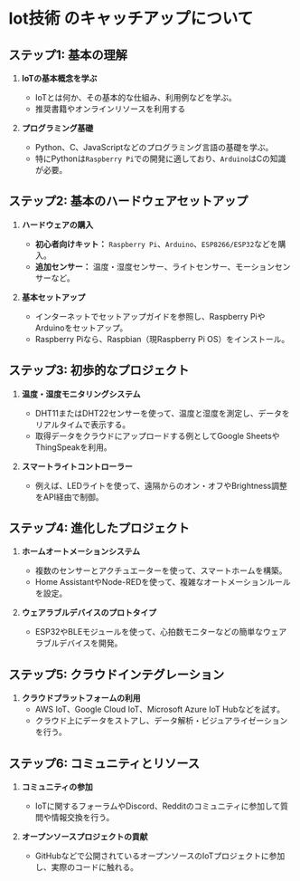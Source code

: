 # Iot技術 のキャッチアップについて

## ステップ1: 基本の理解

1. **IoTの基本概念を学ぶ**
   - IoTとは何か、その基本的な仕組み、利用例などを学ぶ。
   - 推奨書籍やオンラインリソースを利用する

2. **プログラミング基礎**
   - Python、C、JavaScriptなどのプログラミング言語の基礎を学ぶ。
   - 特にPythonは`Raspberry Pi`での開発に適しており、`Arduino`はCの知識が必要。

## ステップ2: 基本のハードウェアセットアップ

1. **ハードウェアの購入**
   - **初心者向けキット：** `Raspberry Pi`、`Arduino`、`ESP8266/ESP32`などを購入。
   - **追加センサー：** 温度・湿度センサー、ライトセンサー、モーションセンサーなど。

2. **基本セットアップ**
   - インターネットでセットアップガイドを参照し、Raspberry PiやArduinoをセットアップ。
   - Raspberry Piなら、Raspbian（現Raspberry Pi OS）をインストール。

## ステップ3: 初歩的なプロジェクト

1. **温度・湿度モニタリングシステム**
   - DHT11またはDHT22センサーを使って、温度と湿度を測定し、データをリアルタイムで表示する。
   - 取得データをクラウドにアップロードする例としてGoogle SheetsやThingSpeakを利用。

2. **スマートライトコントローラー**
   - 例えば、LEDライトを使って、遠隔からのオン・オフやBrightness調整をAPI経由で制御。

## ステップ4: 進化したプロジェクト

1. **ホームオートメーションシステム**
   - 複数のセンサーとアクチュエーターを使って、スマートホームを構築。
   - Home AssistantやNode-REDを使って、複雑なオートメーションルールを設定。

2. **ウェアラブルデバイスのプロトタイプ**
   - ESP32やBLEモジュールを使って、心拍数モニターなどの簡単なウェアラブルデバイスを開発。

## ステップ5: クラウドインテグレーション

1. **クラウドプラットフォームの利用**
   - AWS IoT、Google Cloud IoT、Microsoft Azure IoT Hubなどを試す。
   - クラウド上にデータをストアし、データ解析・ビジュアライゼーションを行う。

## ステップ6: コミュニティとリソース

1. **コミュニティの参加**
   - IoTに関するフォーラムやDiscord、Redditのコミュニティに参加して質問や情報交換を行う。

2. **オープンソースプロジェクトの貢献**
   - GitHubなどで公開されているオープンソースのIoTプロジェクトに参加し、実際のコードに触れる。
